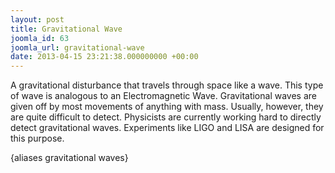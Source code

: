 ```yaml
---
layout: post
title: Gravitational Wave
joomla_id: 63
joomla_url: gravitational-wave
date: 2013-04-15 23:21:38.000000000 +00:00
---
```

<p>A gravitational disturbance that travels through space like a wave. This type of wave is analogous to an Electromagnetic Wave. Gravitational waves are given off by most movements of anything with mass. Usually, however, they are quite difficult to detect. Physicists are currently working hard to directly detect gravitational waves. Experiments like LIGO and LISA are designed for this purpose.</p>
<p>{aliases gravitational waves}</p>
